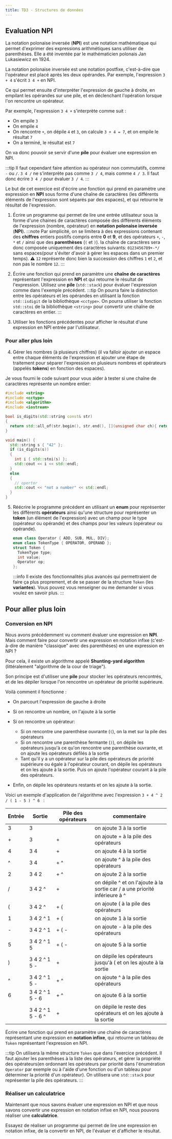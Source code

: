 ```yaml
---
title: TD3 - Structures de données
---
```


## Evaluation NPI

La notation polonaise inversée (**NPI**) est une notation mathématique qui permet d'exprimer des expressions arithmétiques sans utiliser de parenthèses. Elle a été inventée par le mathématicien polonais Jan Lukasiewicz en 1924.

La notation polonaise inversée est une notation postfixe, c'est-à-dire que l'opérateur est placé après les deux opérandes. Par exemple, l'expression `3 + 4` s'écrit `3 4 +` en NPI.

Ce qui permet ensuite d'interpréter l'expression de gauche à droite, en empilant les opérandes sur une pile, et en déclenchant l'opération lorsque l'on rencontre un opérateur.

Par exemple, l'expression `3 4 +` s'interprète comme suit :

- On empile `3`
- On empile `4`
- On rencontre `+`, on dépile `4` et `3`, on calcule `3 + 4 = 7`, et on empile le résultat `7`
- On a terminé, le résultat est `7`

On va donc pouvoir se servir d'une **pile** pour évaluer une expression en NPI.

:::tip
Il faut cependant faire attention au opérateur non commutatifs, comme `-` ou `/`. `3 4 /` ne s'interprète pas comme `3 / 4`, mais comme `4 / 3`. Il faut donc écrire `3 4 /` pour évaluer `3 / 4`.
:::

Le but de cet exercice est d'écrire une fonction qui prend en paramètre une expression en **NPI** sous forme d'une chaîne de caractères (les différents éléments de l'expression sont séparés par des espaces), et qui retourne le résultat de l'expression.

1. Écrire un programme qui permet de lire une entrée utilisateur sous la forme d'une chaines de caractères composée des différents éléments de l'expression (nombre, opérateur) en **notation polonaise inversée** (**NPI**).
  :::note
  Par simplicité, on se limitera à des expressions contenant des **chiffres** entiers positifs compris entre **0** et **9**, et des opérateurs `+`, `-`, `*` et `/` ainsi que des **parenthèses** (`(` et `)`).
  la chaîne de caractères sera donc composée uniquement des caractères suivants: `0123456789+-*/` sans espaces(pour s'éviter d'avoir à gérer les espaces dans un premier temps). :warning: `12` représente donc bien la succession des chiffres `1` et `2`, et non pas le nombre `12`.
  :::
2. Écrire une fonction qui prend en paramètre une **chaîne de caractères** représentant l'expression en **NPI** et qui retourne le résultat de l'expression.
  Utilisez une **pile** (`std::stack`) pour évaluer l'expression comme dans l'exemple précédent.
  :::tip
  On pourra faire la distinction entre les opérateurs et les opérandes en utilisant la fonction `std::isdigit` de la bibliothèque `<cctype>`.
  On pourra utiliser la fonction `std::stoi` de la bibliothèque `<string>` pour convertir une chaîne de caractères en entier.
  :::

3. Utiliser les fonctions précédentes pour afficher le résultat d'une expression en NPI entrée par l'utilisateur.

### Pour aller plus loin
4. Gérer les nombres (à plusieurs chiffres) (il va falloir ajouter un espace entre chaque éléments de l'expression et ajouter une étape de traitement pour séparer l'expression en plusieurs nombres et opérateurs (appelés **tokens**) en fonction des espaces).

  Je vous fourni le code suivant pour vous aider à tester si une chaîne de caractères représente un nombre entier:
  ```cpp
  #include <string>
  #include <cctype>
  #include <algorithm>
  #include <iostream>

  bool is_digits(std::string const& str)
  {
    return std::all_of(str.begin(), str.end(), [](unsigned char ch){ return std::isdigit(ch); });
  }

  void main() {
    std::string s { "42" };
    if (is_digits(s))
    {
      int i { std::stoi(s) };
      std::cout << i << std::endl;
    }
    else
    {
      // opertor
      std::cout << "not a number" << std::endl;
    }
  }
  ```

5. Réécrire le programme précédent en utilisant un **enum** pour représenter les différents **opérateurs** ainsi qu'une structure pour représenter un **token** (un élément de l'expression) avec un champ pour le type (opérateur ou opérande) et des champs pour les valeurs (opérateur ou opérande).
    ```cpp
    enum class Operator { ADD, SUB, MUL, DIV};
    enum class TokenType { OPERATOR, OPERAND };
    struct Token {
      TokenType type;
      int value;
      Operator op;
    };
    ```

    :::info
    Il existe des fonctionnalités plus avancés qui permettraient de faire ça plus proprement, et de se passer de la structure `Token` (les **variantes**). Vous pouvez vous renseigner ou me demander si vous voulez en savoir plus.
    :::

## Pour aller plus loin

### Conversion en NPI

Nous avons précédemment vu comment évaluer une expression en **NPI**. Mais comment faire pour convertir une expression en notation infixe (c'est-à-dire de manière "classique" avec des parenthèses) en une expression en NPI ?

Pour cela, il existe un algorithme appelé **Shunting-yard algorithm** (littéralement "algorithme de la cour de triage").

Son principe est d'utiliser une **pile** pour stocker les opérateurs rencontrés, et de les dépiler lorsque l'on rencontre un opérateur de priorité supérieure.

Voilà comment il fonctionne :

- On parcourt l'expression de gauche à droite
- Si on rencontre un nombre, on l'ajoute à la sortie
- Si on rencontre un opérateur:
  - Si on rencontre une parenthèse ouvrante (`(`), on la met sur la pile des opérateurs
  - Si on rencontre une parenthèse fermante (`)`), on dépile les opérateurs jusqu'à ce qu'on rencontre une parenthèse ouvrante, et on ajoute les opérateurs défilés à la sortie
  - Tant qu'il y a un opérateur sur la pile des opérateurs de priorité supérieure ou égale à l'opérateur courant, on dépile les opérateurs et on les ajoute à la sortie. Puis on ajoute l'opérateur courant à la pile des opérateurs.

- Enfin, on dépile les opérateurs restants et on les ajoute à la sortie.

Voici un exemple d'application de l'algorithme  avec l'expression `3 + 4 ^ 2 / ( 1 - 5 ) ^ 6 ` :

| Entrée | Sortie | Pile des opérateurs | commentaire |
| --- | --- | --- | --- |
| 3 | 3 | | on ajoute 3 à la sortie |
| + | 3 | + | on ajoute + à la pile des opérateurs |
| 4 | 3 4 | + | on ajoute 4 à la sortie |
| ^ | 3 4 | + ^ | on ajoute ^ à la pile des opérateurs |
| 2 | 3 4 2 | + ^ | on ajoute 2 à la sortie |
| / | 3 4 2 ^ | + | on dépile ^ et on l'ajoute à la sortie car / a une priorité inférieure à ^ |
| ( | 3 4 2 ^ | + ( | on ajoute ( à la pile des opérateurs |
| 1 | 3 4 2 ^ 1 | + ( | on ajoute 1 à la sortie |
| - | 3 4 2 ^ 1 | + ( - | on ajoute - à la pile des opérateurs |
| 5 | 3 4 2 ^ 1 5 | + ( - | on ajoute 5 à la sortie |
| ) | 3 4 2 ^ 1 5 - | + | on dépile les opérateurs jusqu'à ( et on les ajoute à la sortie |
| ^ | 3 4 2 ^ 1 5 - | + ^ | on ajoute ^ à la pile des opérateurs |
| 6 | 3 4 2 ^ 1 5 - 6 | + ^ | on ajoute 6 à la sortie |
|   | 3 4 2 ^ 1 5 - 6 ^ | + | on dépile le reste des opérateurs et on les ajoute à la sortie |

Écrire une fonction qui prend en paramètre une chaîne de caractères représentant une expression en **notation infixe**, qui retourne un tableau de `Token` représentant l'expression en NPI.

:::tip
On utilisera la même structure `Token` que dans l'exercice précédent.
Il faut ajouter les parenthèses à la liste des opérateurs, et gérer la propriété des opérateurs(en ordonnant les opérateurs par priorité dans l'énumération `Operator` par exemple ou à l'aide d'une fonction ou d'un tableau pour déterminer la priorité d'un opérateur).
On utilisera une `std::stack` pour représenter la pile des opérateurs.
:::

### Réaliser un calculatrice

Maintenant que nous savons évaluer une expression en NPI et que nous savons convertir une expression en notation infixe en NPI, nous pouvons réaliser une **calculatrice**.

Essayez de réaliser un programme qui permet de lire une expression en notation infixe, de la convertir en NPI, de l'évaluer et d'afficher le résultat.